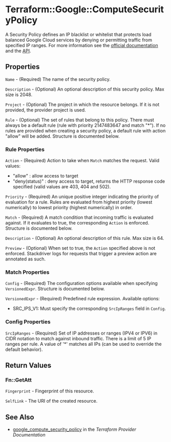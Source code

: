 # Terraform::Google::ComputeSecurityPolicy

A Security Policy defines an IP blacklist or whitelist that protects load balanced Google Cloud services by denying or permitting traffic from specified IP ranges. For more information
see the [official documentation](https://cloud.google.com/armor/docs/configure-security-policies)
and the [API](https://cloud.google.com/compute/docs/reference/rest/beta/securityPolicies).

## Properties

`Name` - (Required) The name of the security policy.

`Description` - (Optional) An optional description of this security policy. Max size is 2048.

`Project` - (Optional) The project in which the resource belongs. If it
is not provided, the provider project is used.

`Rule` - (Optional) The set of rules that belong to this policy. There must always be a default
rule (rule with priority 2147483647 and match "\*"). If no rules are provided when creating a
security policy, a default rule with action "allow" will be added. Structure is documented below.

### Rule Properties

`Action` - (Required) Action to take when `Match` matches the request. Valid values:
* "allow" : allow access to target
* "deny(status)" : deny access to target, returns the  HTTP response code specified (valid values are 403, 404 and 502).

`Priority` - (Required) An unique positive integer indicating the priority of evaluation for a rule.
Rules are evaluated from highest priority (lowest numerically) to lowest priority (highest numerically) in order.

`Match` - (Required) A match condition that incoming traffic is evaluated against.
If it evaluates to true, the corresponding `Action` is enforced. Structure is documented below.

`Description` - (Optional) An optional description of this rule. Max size is 64.

`Preview` - (Optional) When set to true, the `Action` specified above is not enforced.
Stackdriver logs for requests that trigger a preview action are annotated as such.

### Match Properties

`Config` - (Required) The configuration options available when specifying `VersionedExpr`.
Structure is documented below.

`VersionedExpr` - (Required) Predefined rule expression. Available options:
* SRC_IPS_V1: Must specify the corresponding `SrcIpRanges` field in `Config`.

### Config Properties

`SrcIpRanges` - (Required) Set of IP addresses or ranges (IPV4 or IPV6) in CIDR notation
to match against inbound traffic. There is a limit of 5 IP ranges per rule. A value of '\*' matches all IPs
(can be used to override the default behavior).


## Return Values

### Fn::GetAtt

`Fingerprint` - Fingerprint of this resource.

`SelfLink` - The URI of the created resource.

## See Also

* [google_compute_security_policy](https://www.terraform.io/docs/providers/google/r/compute_security_policy.html) in the _Terraform Provider Documentation_